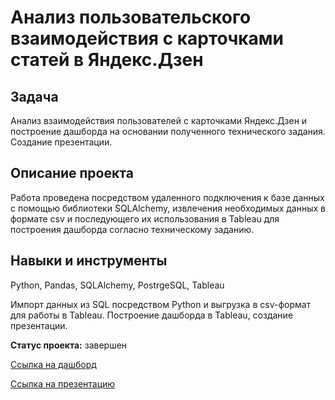 # Анализ пользовательского взаимодействия с карточками статей в Яндекс.Дзен
## Задача

Анализ взаимодействия пользователей с карточками Яндекс.Дзен и построение дашборда на основании полученного технического задания. Создание презентации.

## Описание проекта

Работа проведена посредством удаленного подключения к базе данных с помощью библиотеки SQLAlchemy, извлечения необходимых данных в формате csv и последующего их использования в Tableau для построения дашборда согласно техническому заданию.

## Навыки и инструменты

Python, Pandas, SQLAlchemy, PostrgeSQL, Tableau

Импорт данных из SQL посредством Python и выгрузка в csv-формат для работы в Tableau. Построение дашборда в Tableau, создание презентации.

**Статус проекта:** завершен  

[Ссылка на дашборд](https://public.tableau.com/app/profile/.14726211/viz/_2_16672365014920/Dashboard1?publish=yes)

[Ссылка на презентацию](https://disk.yandex.ru/i/yHbihoW-NL1W7g)
